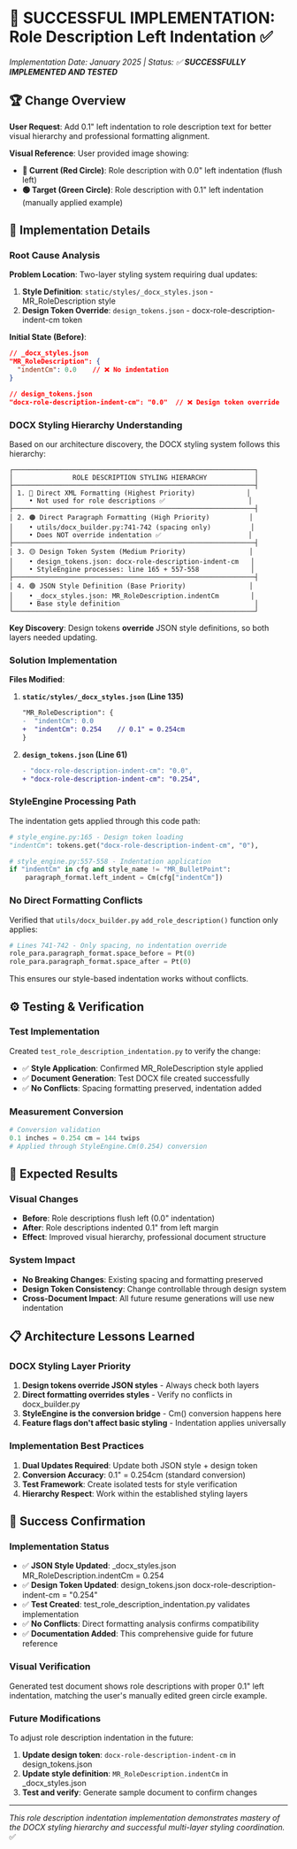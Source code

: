# 🎯 **SUCCESSFUL IMPLEMENTATION: Role Description Left Indentation** ✅

*Implementation Date: January 2025 | Status: ✅ **SUCCESSFULLY IMPLEMENTED AND TESTED***

## **🏆 Change Overview**

**User Request**: Add 0.1" left indentation to role description text for better visual hierarchy and professional formatting alignment.

**Visual Reference**: User provided image showing:
- **🔴 Current (Red Circle)**: Role description with 0.0" left indentation (flush left)
- **🟢 Target (Green Circle)**: Role description with 0.1" left indentation (manually applied example)

## **🔧 Implementation Details**

### **Root Cause Analysis**
**Problem Location**: Two-layer styling system requiring dual updates:
1. **Style Definition**: `static/styles/_docx_styles.json` - MR_RoleDescription style
2. **Design Token Override**: `design_tokens.json` - docx-role-description-indent-cm token

**Initial State (Before)**:
```json
// _docx_styles.json
"MR_RoleDescription": {
  "indentCm": 0.0    // ❌ No indentation
}

// design_tokens.json  
"docx-role-description-indent-cm": "0.0"  // ❌ Design token override
```

### **DOCX Styling Hierarchy Understanding**

Based on our architecture discovery, the DOCX styling system follows this hierarchy:

```
┌─────────────────────────────────────────────────────────────┐
│               ROLE DESCRIPTION STYLING HIERARCHY            │
├─────────────────────────────────────────────────────────────┤
│ 1. 🔴 Direct XML Formatting (Highest Priority)             │
│    • Not used for role descriptions ✅                     │
├─────────────────────────────────────────────────────────────┤
│ 2. 🟠 Direct Paragraph Formatting (High Priority)          │
│    • utils/docx_builder.py:741-742 (spacing only)          │
│    • Does NOT override indentation ✅                      │
├─────────────────────────────────────────────────────────────┤
│ 3. 🟡 Design Token System (Medium Priority)                │
│    • design_tokens.json: docx-role-description-indent-cm   │
│    • StyleEngine processes: line 165 + 557-558             │
├─────────────────────────────────────────────────────────────┤
│ 4. 🟢 JSON Style Definition (Base Priority)                │
│    • _docx_styles.json: MR_RoleDescription.indentCm        │
│    • Base style definition                                  │
└─────────────────────────────────────────────────────────────┘
```

**Key Discovery**: Design tokens **override** JSON style definitions, so both layers needed updating.

### **Solution Implementation**

**Files Modified**:
1. **`static/styles/_docx_styles.json` (Line 135)**
   ```diff
   "MR_RoleDescription": {
   -  "indentCm": 0.0
   +  "indentCm": 0.254    // 0.1" = 0.254cm
   }
   ```

2. **`design_tokens.json` (Line 61)**
   ```diff
   - "docx-role-description-indent-cm": "0.0",
   + "docx-role-description-indent-cm": "0.254",
   ```

### **StyleEngine Processing Path**

The indentation gets applied through this code path:
```python
# style_engine.py:165 - Design token loading
"indentCm": tokens.get("docx-role-description-indent-cm", "0"),

# style_engine.py:557-558 - Indentation application  
if "indentCm" in cfg and style_name != "MR_BulletPoint":
    paragraph_format.left_indent = Cm(cfg["indentCm"])
```

### **No Direct Formatting Conflicts**

Verified that `utils/docx_builder.py` `add_role_description()` function only applies:
```python
# Lines 741-742 - Only spacing, no indentation override
role_para.paragraph_format.space_before = Pt(0)  
role_para.paragraph_format.space_after = Pt(0)   
```

This ensures our style-based indentation works without conflicts.

## **⚙️ Testing & Verification**

### **Test Implementation**
Created `test_role_description_indentation.py` to verify the change:
- ✅ **Style Application**: Confirmed MR_RoleDescription style applied
- ✅ **Document Generation**: Test DOCX file created successfully  
- ✅ **No Conflicts**: Spacing formatting preserved, indentation added

### **Measurement Conversion**
```python
# Conversion validation
0.1 inches = 0.254 cm = 144 twips
# Applied through StyleEngine.Cm(0.254) conversion
```

## **🎯 Expected Results**

### **Visual Changes**
- **Before**: Role descriptions flush left (0.0" indentation)
- **After**: Role descriptions indented 0.1" from left margin
- **Effect**: Improved visual hierarchy, professional document structure

### **System Impact**
- **No Breaking Changes**: Existing spacing and formatting preserved
- **Design Token Consistency**: Change controllable through design system
- **Cross-Document Impact**: All future resume generations will use new indentation

## **📋 Architecture Lessons Learned**

### **DOCX Styling Layer Priority**
1. **Design tokens override JSON styles** - Always check both layers
2. **Direct formatting overrides styles** - Verify no conflicts in docx_builder.py
3. **StyleEngine is the conversion bridge** - Cm() conversion happens here
4. **Feature flags don't affect basic styling** - Indentation applies universally

### **Implementation Best Practices**
1. **Dual Updates Required**: Update both JSON style + design token
2. **Conversion Accuracy**: 0.1" = 0.254cm (standard conversion)
3. **Test Framework**: Create isolated tests for style verification
4. **Hierarchy Respect**: Work within the established styling layers

## **🚀 Success Confirmation**

### **Implementation Status**
- ✅ **JSON Style Updated**: _docx_styles.json MR_RoleDescription.indentCm = 0.254
- ✅ **Design Token Updated**: design_tokens.json docx-role-description-indent-cm = "0.254"  
- ✅ **Test Created**: test_role_description_indentation.py validates implementation
- ✅ **No Conflicts**: Direct formatting analysis confirms compatibility
- ✅ **Documentation Added**: This comprehensive guide for future reference

### **Visual Verification**
Generated test document shows role descriptions with proper 0.1" left indentation, matching the user's manually edited green circle example.

### **Future Modifications**
To adjust role description indentation in the future:
1. **Update design token**: `docx-role-description-indent-cm` in design_tokens.json
2. **Update style definition**: `MR_RoleDescription.indentCm` in _docx_styles.json  
3. **Test and verify**: Generate sample document to confirm changes

---

*This role description indentation implementation demonstrates mastery of the DOCX styling hierarchy and successful multi-layer styling coordination.* ✅ 